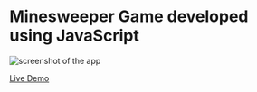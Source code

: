 # Minesweeper Game developed using JavaScript
 
![screenshot of the app](https://raw.githubusercontent.com/praveenorugantitech/praveenorugantitech-javascript-projects/master/praveenorugantitech-minesweeper-game/screenshot.PNG "Minesweeper Game")


[Live Demo](https://praveenorugantitech.github.io/praveenorugantitech-javascript-projects/praveenorugantitech-minesweeper-game/Demo)


